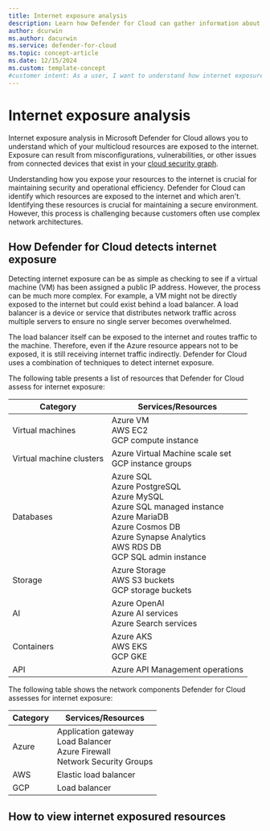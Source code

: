 ```yaml
---
title: Internet exposure analysis
description: Learn how Defender for Cloud can gather information about your multicloud compute resources without installing an agent on your machines.
author: dcurwin
ms.author: dacurwin
ms.service: defender-for-cloud
ms.topic: concept-article
ms.date: 12/15/2024
ms.custom: template-concept
#customer intent: As a user, I want to understand how internet exposure analysis works in Defender for Cloud so that I can effectively limit my risks.
---
```


# Internet exposure analysis

Internet exposure analysis in Microsoft Defender for Cloud allows you to understand which of your multicloud resources are exposed to the internet. Exposure can result from misconfigurations, vulnerabilities, or other issues from connected devices that exist in your [cloud security graph](concept-attack-path.md#what-is-cloud-security-graph).

Understanding how you expose your resources to the internet is crucial for maintaining security and operational efficiency. Defender for Cloud can identify which resources are exposed to the internet and which aren't. Identifying these resources is crucial for maintaining a secure environment. However, this process is challenging because customers often use complex network architectures.

## How Defender for Cloud detects internet exposure

Detecting internet exposure can be as simple as checking to see if a virtual machine (VM) has been assigned a public IP address. However, the process can be much more complex. For example, a VM might not be directly exposed to the internet but could exist behind a load balancer. A load balancer is a device or service that distributes network traffic across multiple servers to ensure no single server becomes overwhelmed. 

The load balancer itself can be exposed to the internet and routes traffic to the machine. Therefore, even if the Azure resource appears not to be exposed, it is still receiving internet traffic indirectly. Defender for Cloud uses a combination of techniques to detect internet exposure. 

The following table presents a list of resources that Defender for Cloud assess for internet exposure:

| Category | Services/Resources |
|--|--|
| Virtual machines | Azure VM <br> AWS EC2 <br> GCP compute instance |
| Virtual machine clusters | Azure Virtual Machine scale set <br> GCP instance groups |
| Databases | Azure SQL <br> Azure PostgreSQL <br> Azure MySQL <br> Azure SQL managed instance <br> Azure MariaDB <br> Azure Cosmos DB <br> Azure Synapse Analytics <br> AWS RDS DB <br> GCP SQL admin instance |
| Storage | Azure Storage <br> AWS S3 buckets <br> GCP storage buckets |
| AI | Azure OpenAI <br> Azure AI services <br> Azure Search services |
| Containers | Azure AKS <br> AWS EKS <br> GCP GKE |
| API | Azure API Management operations |

The following table shows the network components Defender for Cloud assesses for internet exposure:

| Category | Services/Resources |
|----------|--------------------|
| Azure    | Application gateway <br> Load Balancer <br> Azure Firewall <br> Network Security Groups |
| AWS      | Elastic load balancer |
| GCP      | Load balancer |

## How to view internet exposured resources


